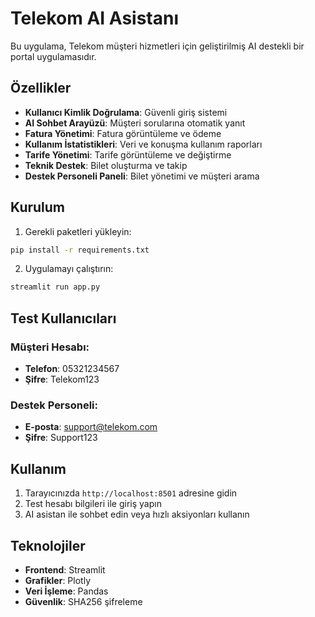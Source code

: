 # Telekom AI Asistanı

Bu uygulama, Telekom müşteri hizmetleri için geliştirilmiş AI destekli bir portal uygulamasıdır.

## Özellikler

- **Kullanıcı Kimlik Doğrulama**: Güvenli giriş sistemi
- **AI Sohbet Arayüzü**: Müşteri sorularına otomatik yanıt
- **Fatura Yönetimi**: Fatura görüntüleme ve ödeme
- **Kullanım İstatistikleri**: Veri ve konuşma kullanım raporları
- **Tarife Yönetimi**: Tarife görüntüleme ve değiştirme
- **Teknik Destek**: Bilet oluşturma ve takip
- **Destek Personeli Paneli**: Bilet yönetimi ve müşteri arama

## Kurulum

1. Gerekli paketleri yükleyin:
```bash
pip install -r requirements.txt
```

2. Uygulamayı çalıştırın:
```bash
streamlit run app.py
```

## Test Kullanıcıları

### Müşteri Hesabı:
- **Telefon**: 05321234567
- **Şifre**: Telekom123

### Destek Personeli:
- **E-posta**: support@telekom.com
- **Şifre**: Support123

## Kullanım

1. Tarayıcınızda `http://localhost:8501` adresine gidin
2. Test hesabı bilgileri ile giriş yapın
3. AI asistan ile sohbet edin veya hızlı aksiyonları kullanın

## Teknolojiler

- **Frontend**: Streamlit
- **Grafikler**: Plotly
- **Veri İşleme**: Pandas
- **Güvenlik**: SHA256 şifreleme 